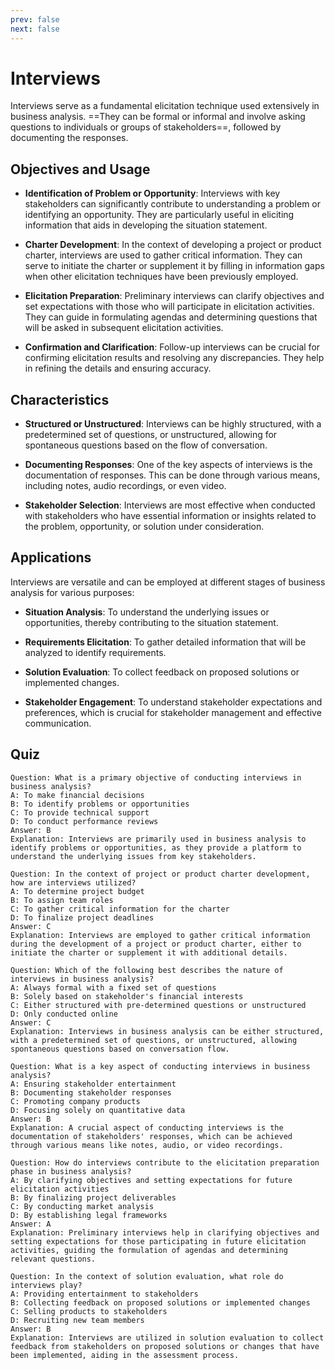 ```yaml
---
prev: false
next: false
---
```


# Interviews

Interviews serve as a fundamental elicitation technique used extensively in business analysis. ==They can be formal or informal and involve asking questions to individuals or groups of stakeholders==, followed by documenting the responses.

## Objectives and Usage

- **Identification of Problem or Opportunity**: Interviews with key stakeholders can significantly contribute to understanding a problem or identifying an opportunity. They are particularly useful in eliciting information that aids in developing the situation statement.

- **Charter Development**: In the context of developing a project or product charter, interviews are used to gather critical information. They can serve to initiate the charter or supplement it by filling in information gaps when other elicitation techniques have been previously employed.

- **Elicitation Preparation**: Preliminary interviews can clarify objectives and set expectations with those who will participate in elicitation activities. They can guide in formulating agendas and determining questions that will be asked in subsequent elicitation activities.

- **Confirmation and Clarification**: Follow-up interviews can be crucial for confirming elicitation results and resolving any discrepancies. They help in refining the details and ensuring accuracy.

## Characteristics

- **Structured or Unstructured**: Interviews can be highly structured, with a predetermined set of questions, or unstructured, allowing for spontaneous questions based on the flow of conversation.

- **Documenting Responses**: One of the key aspects of interviews is the documentation of responses. This can be done through various means, including notes, audio recordings, or even video.

- **Stakeholder Selection**: Interviews are most effective when conducted with stakeholders who have essential information or insights related to the problem, opportunity, or solution under consideration.

## Applications

Interviews are versatile and can be employed at different stages of business analysis for various purposes:

- **Situation Analysis**: To understand the underlying issues or opportunities, thereby contributing to the situation statement.

- **Requirements Elicitation**: To gather detailed information that will be analyzed to identify requirements.

- **Solution Evaluation**: To collect feedback on proposed solutions or implemented changes.

- **Stakeholder Engagement**: To understand stakeholder expectations and preferences, which is crucial for stakeholder management and effective communication.

## Quiz

```quiz
Question: What is a primary objective of conducting interviews in business analysis?
A: To make financial decisions
B: To identify problems or opportunities
C: To provide technical support
D: To conduct performance reviews
Answer: B
Explanation: Interviews are primarily used in business analysis to identify problems or opportunities, as they provide a platform to understand the underlying issues from key stakeholders.

Question: In the context of project or product charter development, how are interviews utilized?
A: To determine project budget
B: To assign team roles
C: To gather critical information for the charter
D: To finalize project deadlines
Answer: C
Explanation: Interviews are employed to gather critical information during the development of a project or product charter, either to initiate the charter or supplement it with additional details.

Question: Which of the following best describes the nature of interviews in business analysis?
A: Always formal with a fixed set of questions
B: Solely based on stakeholder's financial interests
C: Either structured with pre-determined questions or unstructured
D: Only conducted online
Answer: C
Explanation: Interviews in business analysis can be either structured, with a predetermined set of questions, or unstructured, allowing spontaneous questions based on conversation flow.

Question: What is a key aspect of conducting interviews in business analysis?
A: Ensuring stakeholder entertainment
B: Documenting stakeholder responses
C: Promoting company products
D: Focusing solely on quantitative data
Answer: B
Explanation: A crucial aspect of conducting interviews is the documentation of stakeholders' responses, which can be achieved through various means like notes, audio, or video recordings.

Question: How do interviews contribute to the elicitation preparation phase in business analysis?
A: By clarifying objectives and setting expectations for future elicitation activities
B: By finalizing project deliverables
C: By conducting market analysis
D: By establishing legal frameworks
Answer: A
Explanation: Preliminary interviews help in clarifying objectives and setting expectations for those participating in future elicitation activities, guiding the formulation of agendas and determining relevant questions.

Question: In the context of solution evaluation, what role do interviews play?
A: Providing entertainment to stakeholders
B: Collecting feedback on proposed solutions or implemented changes
C: Selling products to stakeholders
D: Recruiting new team members
Answer: B
Explanation: Interviews are utilized in solution evaluation to collect feedback from stakeholders on proposed solutions or changes that have been implemented, aiding in the assessment process.
```
